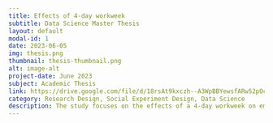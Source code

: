 ```yaml
---
title: Effects of 4-day workweek
subtitle: Data Science Master Thesis 
layout: default
modal-id: 1
date: 2023-06-05
img: thesis.png
thumbnail: thesis-thumbnail.png
alt: image-alt
project-date: June 2023
subject: Academic Thesis
link: https://drive.google.com/file/d/18rsAt9kxczh--A3WpBBYewsfARw52pOc/view?usp=drive_link
category: Research Design, Social Experiment Design, Data Science
description: The study focuses on the effects of a 4-day workweek on employee turnover intent, considering factors such as mental health awareness, technological advancements, and employee perceptions. The research aims to test the hypothesis that a 4-day workweek increases turnover and whether male employees prefer it over a 5-day week. An Otree-based web application, which showed that a 4-day workweek did not increase turnover overall, was used to collect data. However, male participants expressed a preference for a shorter workweek, which correlated with an increased turnover tendency.
---
```

